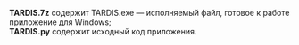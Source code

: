 **TARDIS.7z** содержит TARDIS.exe — исполняемый файл, готовое к работе приложение для Windows;  
**TARDIS.py** содержит исходный код приложения.
